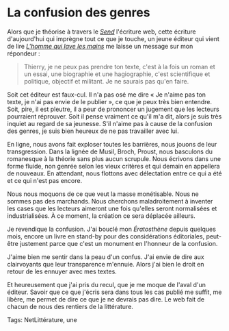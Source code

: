 # La confusion des genres

Alors que je théorise à travers le *[Send](http://blog.tcrouzet.com/tag/send/)* l'écriture web, cette écriture d'aujourd'hui qui imprègne tout ce que je touche, un jeune éditeur qui vient de lire *[L'homme qui lave les mains](http://blog.tcrouzet.com/homme-qui-lave-les-mains/)* me laisse un message sur mon répondeur :<span id="more-33815"></span>

> Thierry, je ne peux pas prendre ton texte, c'est à la fois un roman et un essai, une biographie et une hagiographie, c'est scientifique et politique, objectif et militant. Je ne saurais pas qu'en faire.

Soit cet éditeur est faux-cul. Il n'a pas osé me dire « Je n'aime pas ton texte, je n'ai pas envie de le publier », ce que je peux très bien entendre. Soit, pire, il est pleutre, il a peur de prononcer un jugement que les lecteurs pourraient réprouver. Soit il pense vraiment ce qu'il m'a dit, alors je suis très inquiet au regard de sa jeunesse. S'il n'aime pas à cause de la confusion des genres, je suis bien heureux de ne pas travailler avec lui.

En ligne, nous avons fait exploser toutes les barrières, nous jouons de leur transgression. Dans la lignée de Musil, Broch, Proust, nous basculons du romanesque à la théorie sans plus aucun scrupule. Nous écrivons dans une forme fluide, non genrée selon les vieux critères et qui demain en appellera de nouveaux. En attendant, nous flottons avec délectation entre ce qui a été et ce qui n'est pas encore.

Nous nous moquons de ce que veut la masse monétisable. Nous ne sommes pas des marchands. Nous cherchons maladroitement à inventer les cases que les lecteurs aimeront une fois qu'elles seront normalisées et industrialisées. À ce moment, la création ce sera déplacée ailleurs.

Je revendique la confusion. J'ai bouclé mon *Ératosthène* depuis quelques mois, encore un livre en stand-by pour des considérations éditoriales, peut-être justement parce que c'est un monument en l'honneur de la confusion.

J'aime bien me sentir dans la peau d'un confus. J'ai envie de dire aux clairvoyants que leur transparence m'ennuie. Alors j'ai bien le droit en retour de les ennuyer avec mes textes.

Et heureusement que j'ai pris du recul, que je me moque de l'aval d'un éditeur. Savoir que ce que j'écris sera dans tous les cas publié me suffit, me libère, me permet de dire ce que je ne devrais pas dire. Le web fait de chacun de nous des rentiers de la littérature.

Tags: NetLittérature, une